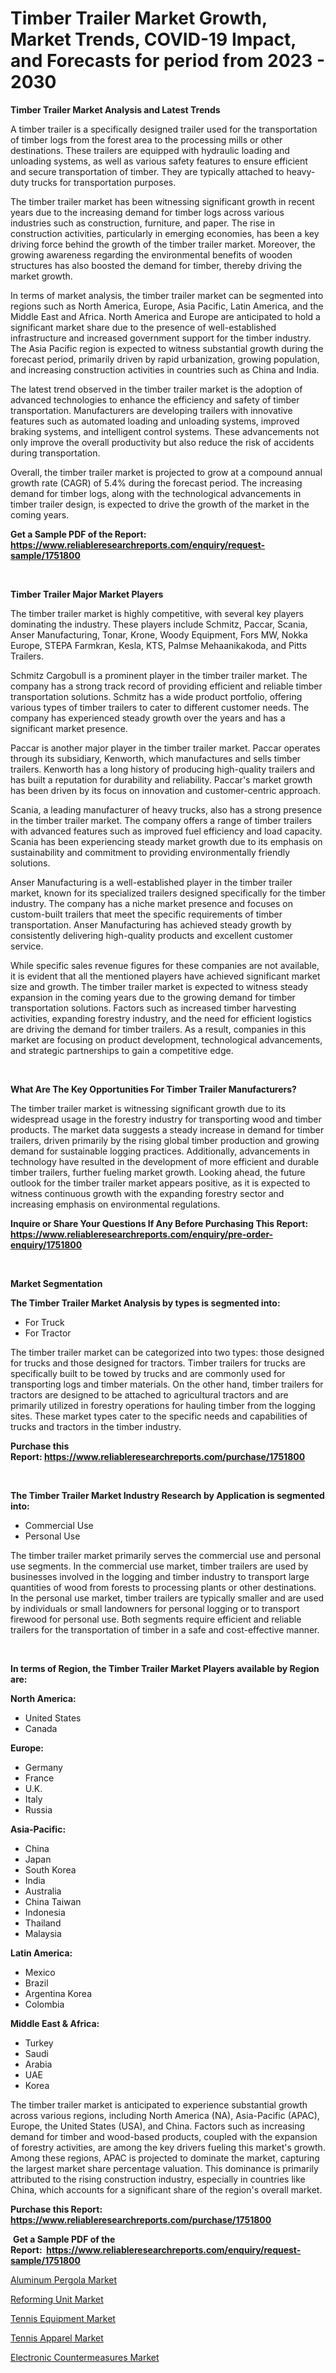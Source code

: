 <p><h1>Timber Trailer Market Growth, Market Trends, COVID-19 Impact, and Forecasts for period from 2023 - 2030</h1></p><p><strong>Timber Trailer Market Analysis and Latest Trends</strong></p>
<p><p>A timber trailer is a specifically designed trailer used for the transportation of timber logs from the forest area to the processing mills or other destinations. These trailers are equipped with hydraulic loading and unloading systems, as well as various safety features to ensure efficient and secure transportation of timber. They are typically attached to heavy-duty trucks for transportation purposes.</p><p>The timber trailer market has been witnessing significant growth in recent years due to the increasing demand for timber logs across various industries such as construction, furniture, and paper. The rise in construction activities, particularly in emerging economies, has been a key driving force behind the growth of the timber trailer market. Moreover, the growing awareness regarding the environmental benefits of wooden structures has also boosted the demand for timber, thereby driving the market growth.</p><p>In terms of market analysis, the timber trailer market can be segmented into regions such as North America, Europe, Asia Pacific, Latin America, and the Middle East and Africa. North America and Europe are anticipated to hold a significant market share due to the presence of well-established infrastructure and increased government support for the timber industry. The Asia Pacific region is expected to witness substantial growth during the forecast period, primarily driven by rapid urbanization, growing population, and increasing construction activities in countries such as China and India.</p><p>The latest trend observed in the timber trailer market is the adoption of advanced technologies to enhance the efficiency and safety of timber transportation. Manufacturers are developing trailers with innovative features such as automated loading and unloading systems, improved braking systems, and intelligent control systems. These advancements not only improve the overall productivity but also reduce the risk of accidents during transportation.</p><p>Overall, the timber trailer market is projected to grow at a compound annual growth rate (CAGR) of 5.4% during the forecast period. The increasing demand for timber logs, along with the technological advancements in timber trailer design, is expected to drive the growth of the market in the coming years.</p></p>
<p><strong>Get a Sample PDF of the Report:&nbsp; <a href="https://www.reliableresearchreports.com/enquiry/request-sample/1751800">https://www.reliableresearchreports.com/enquiry/request-sample/1751800</a></strong></p>
<p>&nbsp;</p>
<p><strong>Timber Trailer Major Market Players</strong></p>
<p><p>The timber trailer market is highly competitive, with several key players dominating the industry. These players include Schmitz, Paccar, Scania, Anser Manufacturing, Tonar, Krone, Woody Equipment, Fors MW, Nokka Europe, STEPA Farmkran, Kesla, KTS, Palmse Mehaanikakoda, and Pitts Trailers.</p><p>Schmitz Cargobull is a prominent player in the timber trailer market. The company has a strong track record of providing efficient and reliable timber transportation solutions. Schmitz has a wide product portfolio, offering various types of timber trailers to cater to different customer needs. The company has experienced steady growth over the years and has a significant market presence.</p><p>Paccar is another major player in the timber trailer market. Paccar operates through its subsidiary, Kenworth, which manufactures and sells timber trailers. Kenworth has a long history of producing high-quality trailers and has built a reputation for durability and reliability. Paccar's market growth has been driven by its focus on innovation and customer-centric approach.</p><p>Scania, a leading manufacturer of heavy trucks, also has a strong presence in the timber trailer market. The company offers a range of timber trailers with advanced features such as improved fuel efficiency and load capacity. Scania has been experiencing steady market growth due to its emphasis on sustainability and commitment to providing environmentally friendly solutions.</p><p>Anser Manufacturing is a well-established player in the timber trailer market, known for its specialized trailers designed specifically for the timber industry. The company has a niche market presence and focuses on custom-built trailers that meet the specific requirements of timber transportation. Anser Manufacturing has achieved steady growth by consistently delivering high-quality products and excellent customer service.</p><p>While specific sales revenue figures for these companies are not available, it is evident that all the mentioned players have achieved significant market size and growth. The timber trailer market is expected to witness steady expansion in the coming years due to the growing demand for timber transportation solutions. Factors such as increased timber harvesting activities, expanding forestry industry, and the need for efficient logistics are driving the demand for timber trailers. As a result, companies in this market are focusing on product development, technological advancements, and strategic partnerships to gain a competitive edge.</p></p>
<p>&nbsp;</p>
<p><strong>What Are The Key Opportunities For Timber Trailer Manufacturers?</strong></p>
<p><p>The timber trailer market is witnessing significant growth due to its widespread usage in the forestry industry for transporting wood and timber products. The market data suggests a steady increase in demand for timber trailers, driven primarily by the rising global timber production and growing demand for sustainable logging practices. Additionally, advancements in technology have resulted in the development of more efficient and durable timber trailers, further fueling market growth. Looking ahead, the future outlook for the timber trailer market appears positive, as it is expected to witness continuous growth with the expanding forestry sector and increasing emphasis on environmental regulations.</p></p>
<p><strong>Inquire or Share Your Questions If Any Before Purchasing This Report: <a href="https://www.reliableresearchreports.com/enquiry/pre-order-enquiry/1751800">https://www.reliableresearchreports.com/enquiry/pre-order-enquiry/1751800</a></strong></p>
<p>&nbsp;</p>
<p><strong>Market Segmentation</strong></p>
<p><strong>The Timber Trailer Market Analysis by types is segmented into:</strong></p>
<p><ul><li>For Truck</li><li>For Tractor</li></ul></p>
<p><p>The timber trailer market can be categorized into two types: those designed for trucks and those designed for tractors. Timber trailers for trucks are specifically built to be towed by trucks and are commonly used for transporting logs and timber materials. On the other hand, timber trailers for tractors are designed to be attached to agricultural tractors and are primarily utilized in forestry operations for hauling timber from the logging sites. These market types cater to the specific needs and capabilities of trucks and tractors in the timber industry.</p></p>
<p><strong>Purchase this Report:&nbsp;<a href="https://www.reliableresearchreports.com/purchase/1751800">https://www.reliableresearchreports.com/purchase/1751800</a></strong></p>
<p>&nbsp;</p>
<p><strong>The Timber Trailer Market Industry Research by Application is segmented into:</strong></p>
<p><ul><li>Commercial Use</li><li>Personal Use</li></ul></p>
<p><p>The timber trailer market primarily serves the commercial use and personal use segments. In the commercial use market, timber trailers are used by businesses involved in the logging and timber industry to transport large quantities of wood from forests to processing plants or other destinations. In the personal use market, timber trailers are typically smaller and are used by individuals or small landowners for personal logging or to transport firewood for personal use. Both segments require efficient and reliable trailers for the transportation of timber in a safe and cost-effective manner.</p></p>
<p>&nbsp;</p>
<p><strong>In terms of Region, the Timber Trailer Market Players available by Region are:</strong></p>
<p>
    <p> <strong> North America: </strong>
        <ul>
            <li>United States</li>
            <li>Canada</li>
        </ul>
        </p> 
    <p> <strong> Europe: </strong>
        <ul>
            <li>Germany</li>
            <li>France</li>
            <li>U.K.</li>
            <li>Italy</li>
            <li>Russia</li>
        </ul>
        </p> 
    <p> <strong> Asia-Pacific: </strong>
        <ul>
            <li>China</li>
            <li>Japan</li>
            <li>South Korea</li>
            <li>India</li>
            <li>Australia</li>
            <li>China Taiwan</li>
            <li>Indonesia</li>
            <li>Thailand</li>
            <li>Malaysia</li>
        </ul>
        </p> 
    <p> <strong> Latin America: </strong>
        <ul>
            <li>Mexico</li>
            <li>Brazil</li>
            <li>Argentina Korea</li>
            <li>Colombia</li>
        </ul>
        </p> 
    <p> <strong> Middle East & Africa: </strong>
        <ul>
            <li>Turkey</li>
            <li>Saudi</li>
            <li>Arabia</li>
            <li>UAE</li>
            <li>Korea</li>
        </ul>
    </p>
    </p>
<p><p>The timber trailer market is anticipated to experience substantial growth across various regions, including North America (NA), Asia-Pacific (APAC), Europe, the United States (USA), and China. Factors such as increasing demand for timber and wood-based products, coupled with the expansion of forestry activities, are among the key drivers fueling this market's growth. Among these regions, APAC is projected to dominate the market, capturing the largest market share percentage valuation. This dominance is primarily attributed to the rising construction industry, especially in countries like China, which accounts for a significant share of the region's overall market.</p></p>
<p><strong>Purchase this Report: <a href="https://www.reliableresearchreports.com/purchase/1751800">https://www.reliableresearchreports.com/purchase/1751800</a></strong></p>
<p>&nbsp;<strong>Get a Sample PDF of the Report:&nbsp;&nbsp;<a href="https://www.reliableresearchreports.com/enquiry/request-sample/1751800">https://www.reliableresearchreports.com/enquiry/request-sample/1751800</a></strong></p>
<p><strong></strong></p>
<p><p><a href="https://www.linkedin.com/pulse/aluminum-pergola-market-research-report-unlocks-analysis-iz5ue/">Aluminum Pergola Market</a></p><p><a href="https://www.linkedin.com/pulse/reforming-unit-market-challenges-opportunities-growth-drivers-itnhe/">Reforming Unit Market</a></p><p><a href="https://medium.com/@jenniebrown07/tennis-equipment-market-furnishes-information-on-market-share-market-trends-and-market-growth-d1145427d7fa">Tennis Equipment Market</a></p><p><a href="https://medium.com/@janbogisich/tennis-apparel-market-analysis-its-cagr-market-segmentation-and-global-industry-overview-d8afc3ddf3e9">Tennis Apparel Market</a></p><p><a href="https://www.linkedin.com/pulse/electronic-countermeasures-market-size-2023-2030-global-kwzce/">Electronic Countermeasures Market</a></p></p>